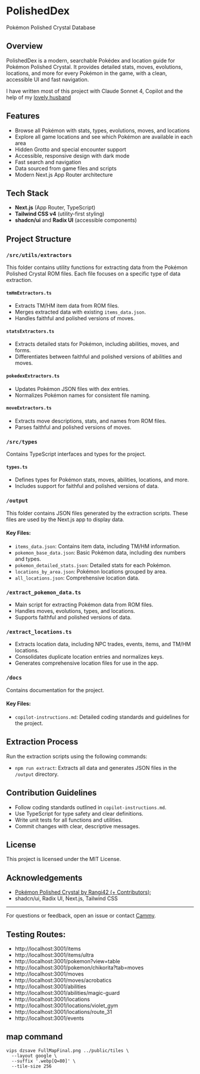 # PolishedDex

Pokémon Polished Crystal Database

## Overview
PolishedDex is a modern, searchable Pokédex and location guide for Pokémon Polished Crystal. It provides detailed stats, moves, evolutions, locations, and more for every Pokémon in the game, with a clean, accessible UI and fast navigation.

I have written most of this project with Claude Sonnet 4, Copilot and the help of my [lovely husband](https://github.com/NickAkhmetov)


## Features
- Browse all Pokémon with stats, types, evolutions, moves, and locations
- Explore all game locations and see which Pokémon are available in each area
- Hidden Grotto and special encounter support
- Accessible, responsive design with dark mode
- Fast search and navigation
- Data sourced from game files and scripts
- Modern Next.js App Router architecture

## Tech Stack
- **Next.js** (App Router, TypeScript)
- **Tailwind CSS v4** (utility-first styling)
- **shadcn/ui** and **Radix UI** (accessible components)

## Project Structure

### `/src/utils/extractors`
This folder contains utility functions for extracting data from the Pokémon Polished Crystal ROM files. Each file focuses on a specific type of data extraction.

#### `tmHmExtractors.ts`
- Extracts TM/HM item data from ROM files.
- Merges extracted data with existing `items_data.json`.
- Handles faithful and polished versions of moves.

#### `statsExtractors.ts`
- Extracts detailed stats for Pokémon, including abilities, moves, and forms.
- Differentiates between faithful and polished versions of abilities and moves.

#### `pokedexExtractors.ts`
- Updates Pokémon JSON files with dex entries.
- Normalizes Pokémon names for consistent file naming.

#### `moveExtractors.ts`
- Extracts move descriptions, stats, and names from ROM files.
- Parses faithful and polished versions of moves.

### `/src/types`
Contains TypeScript interfaces and types for the project.

#### `types.ts`
- Defines types for Pokémon stats, moves, abilities, locations, and more.
- Includes support for faithful and polished versions of data.

### `/output`
This folder contains JSON files generated by the extraction scripts. These files are used by the Next.js app to display data.

#### Key Files:
- `items_data.json`: Contains item data, including TM/HM information.
- `pokemon_base_data.json`: Basic Pokémon data, including dex numbers and types.
- `pokemon_detailed_stats.json`: Detailed stats for each Pokémon.
- `locations_by_area.json`: Pokémon locations grouped by area.
- `all_locations.json`: Comprehensive location data.

### `/extract_pokemon_data.ts`
- Main script for extracting Pokémon data from ROM files.
- Handles moves, evolutions, types, and locations.
- Supports faithful and polished versions of data.

### `/extract_locations.ts`
- Extracts location data, including NPC trades, events, items, and TM/HM locations.
- Consolidates duplicate location entries and normalizes keys.
- Generates comprehensive location files for use in the app.

### `/docs`
Contains documentation for the project.

#### Key Files:
- `copilot-instructions.md`: Detailed coding standards and guidelines for the project.


## Extraction Process
Run the extraction scripts using the following commands:
- `npm run extract`: Extracts all data and generates JSON files in the `/output` directory.

## Contribution Guidelines
- Follow coding standards outlined in `copilot-instructions.md`.
- Use TypeScript for type safety and clear definitions.
- Write unit tests for all functions and utilities.
- Commit changes with clear, descriptive messages.

## License
This project is licensed under the MIT License.

## Acknowledgements
- [Pokémon Polished Crystal by Rangi42 (+ Contributors)](https://github.com/Rangi42/polishedcrysta);
- shadcn/ui, Radix UI, Next.js, Tailwind CSS


---
For questions or feedback, open an issue or contact [Cammy](https://caomi.cc).


## Testing Routes:

- http://localhost:3001/items
- http://localhost:3001/items/ultra
- http://localhost:3001/pokemon?view=table
- http://localhost:3001/pokemon/chikorita?tab=moves
- http://localhost:3001/moves
- http://localhost:3001/moves/acrobatics
- http://localhost:3001/abilities
- http://localhost:3001/abilities/magic-guard
- http://localhost:3001/locations
- http://localhost:3001/locations/violet_gym
- http://localhost:3001/locations/route_31
- http://localhost:3001/events

## map command
```
vips dzsave FullMapFinal.png ../public/tiles \
  --layout google \
  --suffix '.webp[Q=80]' \
  --tile-size 256
```
